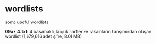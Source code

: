 # wordlists
some useful wordlists

<b>09az_4.txt:</b> 4 basamaklı, küçük harfler ve rakamların karışımından oluşan wordlist (1,679,616 adet şifre, 8.01 MB)
